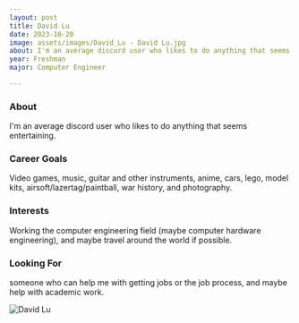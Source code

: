 ```yaml
---
layout: post
title: David Lu 
date: 2023-10-20
image: assets/images/David_Lu - David Lu.jpg
about: I'm an average discord user who likes to do anything that seems entertaining.
year: Freshman
major: Computer Engineer

---
```


### About

I'm an average discord user who likes to do anything that seems entertaining.

### Career Goals

Video games, music, guitar and other instruments, anime, cars, lego, model kits, airsoft/lazertag/paintball, war history, and photography.

### Interests

Working the computer engineering field (maybe computer hardware engineering), and maybe travel around the world if possible.

### Looking For

someone who can help me with getting jobs or the job process, and maybe help with academic work.

<div class="text-center my-5">
    <img src="https://sase-drexel.github.io/mentorship-2023/assets/images/David_Lu - David Lu.jpg" alt="David Lu" class="rounded post-img" />
</div>
